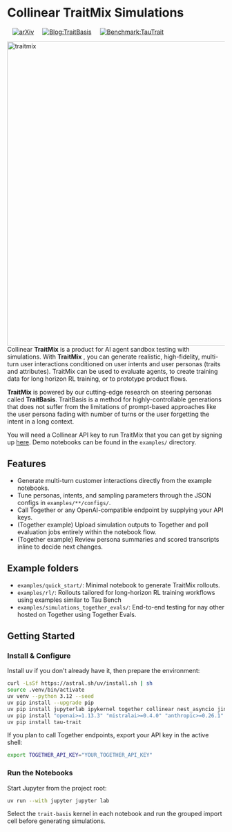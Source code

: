 # Collinear TraitMix Simulations

&nbsp; &nbsp;[![arXiv](https://img.shields.io/badge/arxiv-2510.04491-b31b1b)](https://arxiv.org/abs/2510.04491) &nbsp; &nbsp; [![Blog:TraitBasis](https://img.shields.io/badge/Blog-TraitBasis-orange)](https://blog.collinear.ai/p/trait-basis) &nbsp; &nbsp; [![Benchmark:TauTrait](https://img.shields.io/badge/Benchmark-TauTrait-blue)](https://github.com/collinear-ai/tau-trait)

<img width="1216" height="704" alt="traitmix" src="https://github.com/user-attachments/assets/4dce85b0-bef4-42dc-b00e-5586d7a04014" height="10" /><br/>
Collinear **TraitMix** is a product for AI agent sandbox testing with simulations. With **TraitMix** , you can generate realistic, high-fidelity, multi-turn user interactions conditioned on user intents and user personas (traits and attributes). TraitMix can be used to evaluate agents, to create training data for long horizon RL training, or to prototype product flows.<br/>

**TraitMix** is powered by our cutting-edge research on steering personas called **TraitBasis**. TraitBasis is a method for highly-controllable generations that does not suffer from the limitations of prompt-based approaches like the user persona fading with number of turns or the user forgetting the intent in a long context. 

You will need a Collinear API key to run TraitMix that you can get by signing up [here](https://platform.collinear.ai/). Demo notebooks can be found in the `examples/` directory. 

## Features
- Generate multi-turn customer interactions directly from the example notebooks.
- Tune personas, intents, and sampling parameters through the JSON configs in `examples/**/configs/`.
- Call Together or any OpenAI-compatible endpoint by supplying your API keys.
- (Together example) Upload simulation outputs to Together and poll evaluation jobs entirely within the notebook flow.
- (Together example) Review persona summaries and scored transcripts inline to decide next changes.


## Example folders
- `examples/quick_start/`: Minimal notebook to generate TraitMix rollouts.
- `examples/rl/`: Rollouts tailored for long-horizon RL training workflows using examples similar to Tau Bench
- `examples/simulations_together_evals/`: End-to-end testing for nay other hosted on Together using Together Evals.


## Getting Started
### Install & Configure
Install uv if you don't already have it, then prepare the environment:

```bash
curl -LsSf https://astral.sh/uv/install.sh | sh
source .venv/bin/activate
uv venv --python 3.12 --seed
uv pip install --upgrade pip
uv pip install jupyterlab ipykernel together collinear nest_asyncio jinja2 --no-cache
uv pip install "openai>=1.13.3" "mistralai>=0.4.0" "anthropic>=0.26.1" "google-generativeai>=0.5.4" "tenacity>=8.3.0" "termcolor>=2.4.0" "numpy>=1.26.4" "litellm==1.41.0"
uv pip install tau-trait

```

If you plan to call Together endpoints, export your API key in the active shell:

```bash
export TOGETHER_API_KEY="YOUR_TOGETHER_API_KEY"
```

### Run the Notebooks
Start Jupyter from the project root:

```bash
uv run --with jupyter jupyter lab
```

Select the `trait-basis` kernel in each notebook and run the grouped import cell before generating simulations.
